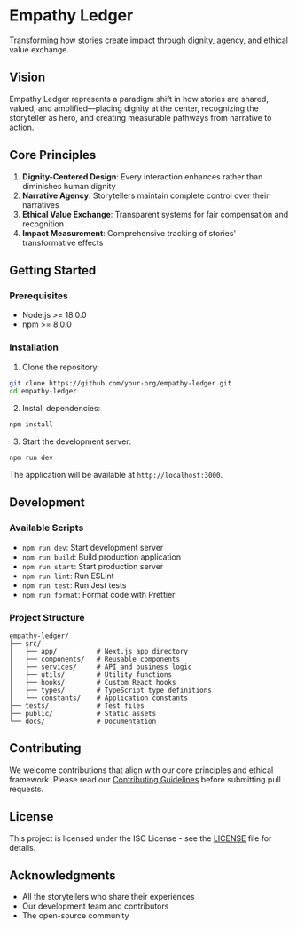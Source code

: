 # Empathy Ledger

Transforming how stories create impact through dignity, agency, and ethical value exchange.

## Vision

Empathy Ledger represents a paradigm shift in how stories are shared, valued, and amplified—placing dignity at the center, recognizing the storyteller as hero, and creating measurable pathways from narrative to action.

## Core Principles

1. **Dignity-Centered Design**: Every interaction enhances rather than diminishes human dignity
2. **Narrative Agency**: Storytellers maintain complete control over their narratives
3. **Ethical Value Exchange**: Transparent systems for fair compensation and recognition
4. **Impact Measurement**: Comprehensive tracking of stories' transformative effects

## Getting Started

### Prerequisites

- Node.js >= 18.0.0
- npm >= 8.0.0

### Installation

1. Clone the repository:
```bash
git clone https://github.com/your-org/empathy-ledger.git
cd empathy-ledger
```

2. Install dependencies:
```bash
npm install
```

3. Start the development server:
```bash
npm run dev
```

The application will be available at `http://localhost:3000`.

## Development

### Available Scripts

- `npm run dev`: Start development server
- `npm run build`: Build production application
- `npm run start`: Start production server
- `npm run lint`: Run ESLint
- `npm run test`: Run Jest tests
- `npm run format`: Format code with Prettier

### Project Structure

```
empathy-ledger/
├── src/
│   ├── app/          # Next.js app directory
│   ├── components/   # Reusable components
│   ├── services/     # API and business logic
│   ├── utils/        # Utility functions
│   ├── hooks/        # Custom React hooks
│   ├── types/        # TypeScript type definitions
│   └── constants/    # Application constants
├── tests/            # Test files
├── public/           # Static assets
└── docs/             # Documentation
```

## Contributing

We welcome contributions that align with our core principles and ethical framework. Please read our [Contributing Guidelines](docs/CONTRIBUTING.md) before submitting pull requests.

## License

This project is licensed under the ISC License - see the [LICENSE](LICENSE) file for details.

## Acknowledgments

- All the storytellers who share their experiences
- Our development team and contributors
- The open-source community 